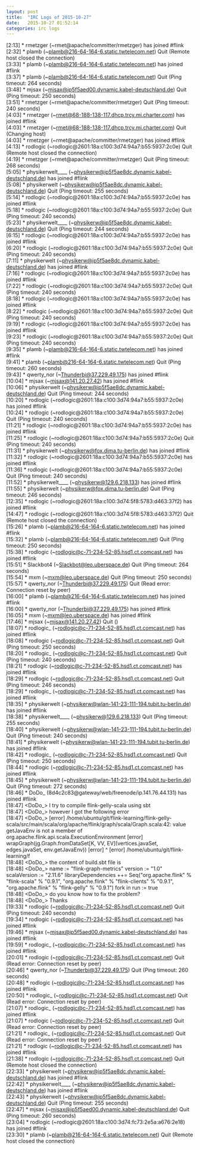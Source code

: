 ```yaml
---
layout: post
title:  "IRC Logs of 2015-10-27"
date:   2015-10-27 01:52:14
categories: irc logs
---
```

<span class="irc-date">[2:13]</span> <span class="irc-green">* rmetzger (~rmet@apache/committer/rmetzger) has joined #flink</span><br />
<span class="irc-date">[2:32]</span> <span class="irc-navy">* plamb (~plamb@216-64-164-6.static.twtelecom.net) Quit (Remote host closed the connection)</span><br />
<span class="irc-date">[3:33]</span> <span class="irc-green">* plamb (~plamb@216-64-164-6.static.twtelecom.net) has joined #flink</span><br />
<span class="irc-date">[3:37]</span> <span class="irc-navy">* plamb (~plamb@216-64-164-6.static.twtelecom.net) Quit (Ping timeout: 264 seconds)</span><br />
<span class="irc-date">[3:48]</span> <span class="irc-navy">* mjsax (~mjsax@ip5f5aed00.dynamic.kabel-deutschland.de) Quit (Ping timeout: 250 seconds)</span><br />
<span class="irc-date">[3:51]</span> <span class="irc-navy">* rmetzger (~rmet@apache/committer/rmetzger) Quit (Ping timeout: 240 seconds)</span><br />
<span class="irc-date">[4:03]</span> <span class="irc-green">* rmetzger (~rmet@68-188-138-117.dhcp.trcy.mi.charter.com) has joined #flink</span><br />
<span class="irc-date">[4:03]</span> <span class="irc-navy">* rmetzger (~rmet@68-188-138-117.dhcp.trcy.mi.charter.com) Quit (Changing host)</span><br />
<span class="irc-date">[4:03]</span> <span class="irc-green">* rmetzger (~rmet@apache/committer/rmetzger) has joined #flink</span><br />
<span class="irc-date">[4:13]</span> <span class="irc-navy">* rodlogic (~rodlogic@2601:18a:c100:3d74:94a7:b55:5937:2c0e) Quit (Remote host closed the connection)</span><br />
<span class="irc-date">[4:19]</span> <span class="irc-navy">* rmetzger (~rmet@apache/committer/rmetzger) Quit (Ping timeout: 268 seconds)</span><br />
<span class="irc-date">[5:05]</span> <span class="irc-green">* physikerwelt____ (~physikerw@ip5f5ae8dc.dynamic.kabel-deutschland.de) has joined #flink</span><br />
<span class="irc-date">[5:08]</span> <span class="irc-navy">* physikerwelt (~physikerw@ip5f5ae8dc.dynamic.kabel-deutschland.de) Quit (Ping timeout: 255 seconds)</span><br />
<span class="irc-date">[5:14]</span> <span class="irc-green">* rodlogic (~rodlogic@2601:18a:c100:3d74:94a7:b55:5937:2c0e) has joined #flink</span><br />
<span class="irc-date">[5:18]</span> <span class="irc-navy">* rodlogic (~rodlogic@2601:18a:c100:3d74:94a7:b55:5937:2c0e) Quit (Ping timeout: 240 seconds)</span><br />
<span class="irc-date">[5:23]</span> <span class="irc-navy">* physikerwelt____ (~physikerw@ip5f5ae8dc.dynamic.kabel-deutschland.de) Quit (Ping timeout: 244 seconds)</span><br />
<span class="irc-date">[6:15]</span> <span class="irc-green">* rodlogic (~rodlogic@2601:18a:c100:3d74:94a7:b55:5937:2c0e) has joined #flink</span><br />
<span class="irc-date">[6:20]</span> <span class="irc-navy">* rodlogic (~rodlogic@2601:18a:c100:3d74:94a7:b55:5937:2c0e) Quit (Ping timeout: 240 seconds)</span><br />
<span class="irc-date">[7:11]</span> <span class="irc-green">* physikerwelt (~physikerw@ip5f5ae8dc.dynamic.kabel-deutschland.de) has joined #flink</span><br />
<span class="irc-date">[7:16]</span> <span class="irc-green">* rodlogic (~rodlogic@2601:18a:c100:3d74:94a7:b55:5937:2c0e) has joined #flink</span><br />
<span class="irc-date">[7:22]</span> <span class="irc-navy">* rodlogic (~rodlogic@2601:18a:c100:3d74:94a7:b55:5937:2c0e) Quit (Ping timeout: 240 seconds)</span><br />
<span class="irc-date">[8:18]</span> <span class="irc-green">* rodlogic (~rodlogic@2601:18a:c100:3d74:94a7:b55:5937:2c0e) has joined #flink</span><br />
<span class="irc-date">[8:22]</span> <span class="irc-navy">* rodlogic (~rodlogic@2601:18a:c100:3d74:94a7:b55:5937:2c0e) Quit (Ping timeout: 240 seconds)</span><br />
<span class="irc-date">[9:19]</span> <span class="irc-green">* rodlogic (~rodlogic@2601:18a:c100:3d74:94a7:b55:5937:2c0e) has joined #flink</span><br />
<span class="irc-date">[9:23]</span> <span class="irc-navy">* rodlogic (~rodlogic@2601:18a:c100:3d74:94a7:b55:5937:2c0e) Quit (Ping timeout: 240 seconds)</span><br />
<span class="irc-date">[9:35]</span> <span class="irc-green">* plamb (~plamb@216-64-164-6.static.twtelecom.net) has joined #flink</span><br />
<span class="irc-date">[9:41]</span> <span class="irc-navy">* plamb (~plamb@216-64-164-6.static.twtelecom.net) Quit (Ping timeout: 260 seconds)</span><br />
<span class="irc-date">[9:43]</span> <span class="irc-green">* qwerty_nor (~Thunderbi@37.229.49.175) has joined #flink</span><br />
<span class="irc-date">[10:04]</span> <span class="irc-green">* mjsax (~mjsax@141.20.27.42) has joined #flink</span><br />
<span class="irc-date">[10:06]</span> <span class="irc-navy">* physikerwelt (~physikerw@ip5f5ae8dc.dynamic.kabel-deutschland.de) Quit (Ping timeout: 244 seconds)</span><br />
<span class="irc-date">[10:20]</span> <span class="irc-green">* rodlogic (~rodlogic@2601:18a:c100:3d74:94a7:b55:5937:2c0e) has joined #flink</span><br />
<span class="irc-date">[10:24]</span> <span class="irc-navy">* rodlogic (~rodlogic@2601:18a:c100:3d74:94a7:b55:5937:2c0e) Quit (Ping timeout: 240 seconds)</span><br />
<span class="irc-date">[11:21]</span> <span class="irc-green">* rodlogic (~rodlogic@2601:18a:c100:3d74:94a7:b55:5937:2c0e) has joined #flink</span><br />
<span class="irc-date">[11:25]</span> <span class="irc-navy">* rodlogic (~rodlogic@2601:18a:c100:3d74:94a7:b55:5937:2c0e) Quit (Ping timeout: 240 seconds)</span><br />
<span class="irc-date">[11:31]</span> <span class="irc-green">* physikerwelt (~physikerw@fox.dima.tu-berlin.de) has joined #flink</span><br />
<span class="irc-date">[11:32]</span> <span class="irc-green">* rodlogic (~rodlogic@2601:18a:c100:3d74:94a7:b55:5937:2c0e) has joined #flink</span><br />
<span class="irc-date">[11:36]</span> <span class="irc-navy">* rodlogic (~rodlogic@2601:18a:c100:3d74:94a7:b55:5937:2c0e) Quit (Ping timeout: 240 seconds)</span><br />
<span class="irc-date">[11:52]</span> <span class="irc-green">* physikerwelt____ (~physikerw@129.6.218.133) has joined #flink</span><br />
<span class="irc-date">[11:55]</span> <span class="irc-navy">* physikerwelt (~physikerw@fox.dima.tu-berlin.de) Quit (Ping timeout: 246 seconds)</span><br />
<span class="irc-date">[12:35]</span> <span class="irc-green">* rodlogic (~rodlogic@2601:18a:c100:3d74:5f8:5783:d463:37f2) has joined #flink</span><br />
<span class="irc-date">[14:47]</span> <span class="irc-navy">* rodlogic (~rodlogic@2601:18a:c100:3d74:5f8:5783:d463:37f2) Quit (Remote host closed the connection)</span><br />
<span class="irc-date">[15:26]</span> <span class="irc-green">* plamb (~plamb@216-64-164-6.static.twtelecom.net) has joined #flink</span><br />
<span class="irc-date">[15:32]</span> <span class="irc-navy">* plamb (~plamb@216-64-164-6.static.twtelecom.net) Quit (Ping timeout: 250 seconds)</span><br />
<span class="irc-date">[15:38]</span> <span class="irc-green">* rodlogic (~rodlogic@c-71-234-52-85.hsd1.ct.comcast.net) has joined #flink</span><br />
<span class="irc-date">[15:51]</span> <span class="irc-navy">* Slackbot4 (~Slackbot@leo.uberspace.de) Quit (Ping timeout: 264 seconds)</span><br />
<span class="irc-date">[15:54]</span> <span class="irc-navy">* mxm (~mxm@leo.uberspace.de) Quit (Ping timeout: 250 seconds)</span><br />
<span class="irc-date">[15:57]</span> <span class="irc-navy">* qwerty_nor (~Thunderbi@37.229.49.175) Quit (Read error: Connection reset by peer)</span><br />
<span class="irc-date">[16:00]</span> <span class="irc-green">* plamb (~plamb@216-64-164-6.static.twtelecom.net) has joined #flink</span><br />
<span class="irc-date">[16:00]</span> <span class="irc-green">* qwerty_nor (~Thunderbi@37.229.49.175) has joined #flink</span><br />
<span class="irc-date">[16:05]</span> <span class="irc-green">* mxm (~mxm@leo.uberspace.de) has joined #flink</span><br />
<span class="irc-date">[17:46]</span> <span class="irc-navy">* mjsax (~mjsax@141.20.27.42) Quit ()</span><br />
<span class="irc-date">[18:07]</span> <span class="irc-green">* rodlogic_ (~rodlogic@c-71-234-52-85.hsd1.ct.comcast.net) has joined #flink</span><br />
<span class="irc-date">[18:08]</span> <span class="irc-navy">* rodlogic (~rodlogic@c-71-234-52-85.hsd1.ct.comcast.net) Quit (Ping timeout: 250 seconds)</span><br />
<span class="irc-date">[18:20]</span> <span class="irc-navy">* rodlogic_ (~rodlogic@c-71-234-52-85.hsd1.ct.comcast.net) Quit (Ping timeout: 240 seconds)</span><br />
<span class="irc-date">[18:21]</span> <span class="irc-green">* rodlogic (~rodlogic@c-71-234-52-85.hsd1.ct.comcast.net) has joined #flink</span><br />
<span class="irc-date">[18:29]</span> <span class="irc-navy">* rodlogic (~rodlogic@c-71-234-52-85.hsd1.ct.comcast.net) Quit (Ping timeout: 246 seconds)</span><br />
<span class="irc-date">[18:29]</span> <span class="irc-green">* rodlogic_ (~rodlogic@c-71-234-52-85.hsd1.ct.comcast.net) has joined #flink</span><br />
<span class="irc-date">[18:35]</span> <span class="irc-green">* physikerwelt (~physikerw@wlan-141-23-111-194.tubit.tu-berlin.de) has joined #flink</span><br />
<span class="irc-date">[18:38]</span> <span class="irc-navy">* physikerwelt____ (~physikerw@129.6.218.133) Quit (Ping timeout: 255 seconds)</span><br />
<span class="irc-date">[18:40]</span> <span class="irc-navy">* physikerwelt (~physikerw@wlan-141-23-111-194.tubit.tu-berlin.de) Quit (Ping timeout: 240 seconds)</span><br />
<span class="irc-date">[18:41]</span> <span class="irc-green">* physikerwelt (~physikerw@wlan-141-23-111-194.tubit.tu-berlin.de) has joined #flink</span><br />
<span class="irc-date">[18:42]</span> <span class="irc-navy">* rodlogic_ (~rodlogic@c-71-234-52-85.hsd1.ct.comcast.net) Quit (Ping timeout: 250 seconds)</span><br />
<span class="irc-date">[18:44]</span> <span class="irc-green">* rodlogic (~rodlogic@c-71-234-52-85.hsd1.ct.comcast.net) has joined #flink</span><br />
<span class="irc-date">[18:45]</span> <span class="irc-navy">* physikerwelt (~physikerw@wlan-141-23-111-194.tubit.tu-berlin.de) Quit (Ping timeout: 272 seconds)</span><br />
<span class="irc-date">[18:46]</span> <span class="irc-green">* DoDo_ (8d4c2c83@gateway/web/freenode/ip.141.76.44.131) has joined #flink</span><br />
<span class="irc-date">[18:47]</span> <span class="irc-black">&lt;DoDo_&gt; I try to compile flink-gelly-scala using sbt</span><br />
<span class="irc-date">[18:47]</span> <span class="irc-black">&lt;DoDo_&gt; however I got the following error</span><br />
<span class="irc-date">[18:47]</span> <span class="irc-black">&lt;DoDo_&gt; [error] /home/ubuntu/git/flink-learning/flink-gelly-scala/src/main/scala/org/apache/flink/graph/scala/Graph.scala:42: value getJavaEnv is not a member of org.apache.flink.api.scala.ExecutionEnvironment [error]     wrapGraph(jg.Graph.fromDataSet[K, VV, EV](vertices.javaSet, edges.javaSet, env.getJavaEnv)) [error]                                                                                    ^ [error] /home/ubuntu/git/flink-learning/f</span><br />
<span class="irc-date">[18:48]</span> <span class="irc-black">&lt;DoDo_&gt; the content of build.sbt file is</span><br />
<span class="irc-date">[18:48]</span> <span class="irc-black">&lt;DoDo_&gt; name := "flink-graph-metrics"  version := "1.0"  scalaVersion := "2.11.6"  libraryDependencies ++= Seq("org.apache.flink" % "flink-scala" % "0.9.1", "org.apache.flink" % "flink-clients" % "0.9.1", "org.apache.flink" % "flink-gelly"  % "0.9.1")  fork in run := true</span><br />
<span class="irc-date">[18:48]</span> <span class="irc-black">&lt;DoDo_&gt; do you know how to fix the problem?</span><br />
<span class="irc-date">[18:48]</span> <span class="irc-black">&lt;DoDo_&gt; Thanks</span><br />
<span class="irc-date">[19:33]</span> <span class="irc-navy">* rodlogic (~rodlogic@c-71-234-52-85.hsd1.ct.comcast.net) Quit (Ping timeout: 240 seconds)</span><br />
<span class="irc-date">[19:34]</span> <span class="irc-green">* rodlogic (~rodlogic@c-71-234-52-85.hsd1.ct.comcast.net) has joined #flink</span><br />
<span class="irc-date">[19:46]</span> <span class="irc-green">* mjsax (~mjsax@ip5f5aed00.dynamic.kabel-deutschland.de) has joined #flink</span><br />
<span class="irc-date">[19:59]</span> <span class="irc-green">* rodlogic_ (~rodlogic@c-71-234-52-85.hsd1.ct.comcast.net) has joined #flink</span><br />
<span class="irc-date">[20:01]</span> <span class="irc-navy">* rodlogic (~rodlogic@c-71-234-52-85.hsd1.ct.comcast.net) Quit (Read error: Connection reset by peer)</span><br />
<span class="irc-date">[20:46]</span> <span class="irc-navy">* qwerty_nor (~Thunderbi@37.229.49.175) Quit (Ping timeout: 260 seconds)</span><br />
<span class="irc-date">[20:48]</span> <span class="irc-green">* rodlogic (~rodlogic@c-71-234-52-85.hsd1.ct.comcast.net) has joined #flink</span><br />
<span class="irc-date">[20:50]</span> <span class="irc-navy">* rodlogic_ (~rodlogic@c-71-234-52-85.hsd1.ct.comcast.net) Quit (Read error: Connection reset by peer)</span><br />
<span class="irc-date">[21:07]</span> <span class="irc-green">* rodlogic_ (~rodlogic@c-71-234-52-85.hsd1.ct.comcast.net) has joined #flink</span><br />
<span class="irc-date">[21:07]</span> <span class="irc-navy">* rodlogic (~rodlogic@c-71-234-52-85.hsd1.ct.comcast.net) Quit (Read error: Connection reset by peer)</span><br />
<span class="irc-date">[21:21]</span> <span class="irc-navy">* rodlogic_ (~rodlogic@c-71-234-52-85.hsd1.ct.comcast.net) Quit (Read error: Connection reset by peer)</span><br />
<span class="irc-date">[21:21]</span> <span class="irc-green">* rodlogic (~rodlogic@c-71-234-52-85.hsd1.ct.comcast.net) has joined #flink</span><br />
<span class="irc-date">[21:38]</span> <span class="irc-navy">* rodlogic (~rodlogic@c-71-234-52-85.hsd1.ct.comcast.net) Quit (Remote host closed the connection)</span><br />
<span class="irc-date">[22:33]</span> <span class="irc-green">* physikerwelt (~physikerw@ip5f5ae8dc.dynamic.kabel-deutschland.de) has joined #flink</span><br />
<span class="irc-date">[22:42]</span> <span class="irc-green">* physikerwelt____ (~physikerw@ip5f5ae8dc.dynamic.kabel-deutschland.de) has joined #flink</span><br />
<span class="irc-date">[22:43]</span> <span class="irc-navy">* physikerwelt (~physikerw@ip5f5ae8dc.dynamic.kabel-deutschland.de) Quit (Ping timeout: 255 seconds)</span><br />
<span class="irc-date">[22:47]</span> <span class="irc-navy">* mjsax (~mjsax@ip5f5aed00.dynamic.kabel-deutschland.de) Quit (Ping timeout: 260 seconds)</span><br />
<span class="irc-date">[23:04]</span> <span class="irc-green">* rodlogic (~rodlogic@2601:18a:c100:3d74:fc73:2e5a:a676:2e18) has joined #flink</span><br />
<span class="irc-date">[23:30]</span> <span class="irc-navy">* plamb (~plamb@216-64-164-6.static.twtelecom.net) Quit (Remote host closed the connection)</span><br />
